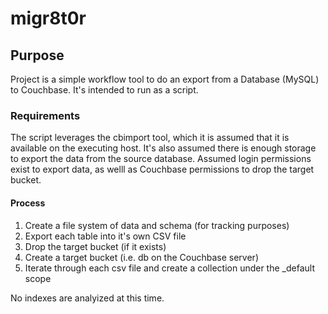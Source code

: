 # migr8t0r
## Purpose
Project is a simple workflow tool to do an export from a Database (MySQL) to Couchbase. It's intended to run 
as a script.

### Requirements
The script leverages the cbimport tool, which it is assumed that it is available on the executing host. 
It's also assumed there is enough storage to export the data from the source database.
Assumed login permissions exist to export data, as welll as Couchbase permissions to drop the target bucket.

#### Process 
1. Create a file system of data and schema (for tracking purposes)
1. Export each table into it's own CSV file
3. Drop the target bucket (if it exists)
2. Create a target bucket (i.e. db on the Couchbase server)
3. Iterate through each csv file and create a collection under the _default scope

No indexes are analyized at this time.
